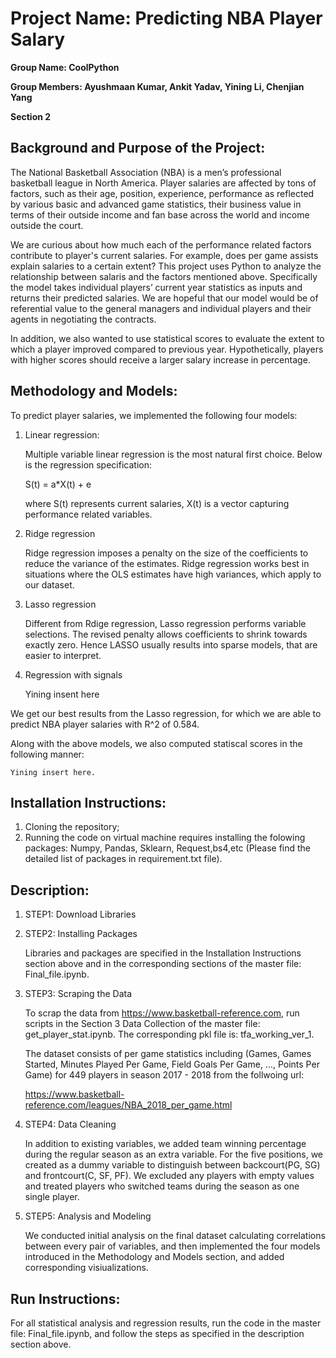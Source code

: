 # **Project Name: Predicting NBA Player Salary**


**Group Name: CoolPython**

**Group Members: Ayushmaan Kumar, Ankit Yadav, Yining Li, Chenjian Yang**

**Section 2**


## **Background and Purpose of the Project:**

The National Basketball Association (NBA) is a men’s professional basketball league in North America. Player salaries are affected by tons of factors, such as their age, position, experience, performance as reflected by various basic and advanced game statistics, their business value in terms of their outside income and fan base across the world and income outside the court. 
    
We are curious about how much each of the performance related factors contribute to player's current salaries. For example, does per game assists explain salaries to a certain extent? This project uses Python to analyze the relationship between salaris and the factors mentioned above. Specifically the model takes individual players’ current year statistics as inputs and returns their predicted salaries. We are hopeful that our model would be of referential value to the general managers and individual players and their agents in negotiating the contracts.
    
In addition, we also wanted to use statistical scores to evaluate the extent to which a player improved compared to previous year. Hypothetically, players with higher scores should receive a larger salary increase in percentage.  

## **Methodology and Models:**
    
To predict player salaries, we implemented the following four models:
 
1. Linear regression: 
    
    Multiple variable linear regression is the most natural first choice. Below is the regression specification:
    
    S(t) = a*X(t) + e 
    
    where S(t) represents current salaries, X(t) is a vector capturing performance related variables. 
    
2. Ridge regression
    
    Ridge regression imposes a penalty on the size of the coefficients to reduce the variance of the estimates. Ridge regression works best in situations where the OLS estimates have high variances, which apply to our dataset.
    
3. Lasso regression
    
    Different from Rdige regression, Lasso regression performs variable selections. The revised penalty allows coefficients to shrink towards exactly zero. Hence LASSO usually results into sparse models, that are easier to interpret.
    
4. Regression with signals

   Yining insent here
    
We get our best results from the Lasso regression, for which we are able to predict NBA player salaries with R^2 of 0.584.
    
Along with the above models, we also computed statiscal scores in the following manner:
    
    Yining insert here. 
    
    
## **Installation Instructions:**

1. Cloning the repository;
2. Running the code on virtual machine requires installing the folowing packages: Numpy, Pandas, Sklearn, Request,bs4,etc (Please find the detailed list of packages in requirement.txt file).
    

## **Description:**

1. STEP1: Download Libraries

2. STEP2: Installing Packages
    
    Libraries and packages are specified in the Installation Instructions section above and in the corresponding sections of the master file: Final_file.ipynb.
    
3. STEP3: Scraping the Data
    
    To scrap the data from https://www.basketball-reference.com, run scripts in the Section 3 Data Collection of the master file: get_player_stat.ipynb. The corresponding pkl file is: tfa_working_ver_1. 
    
    The dataset consists of per game statistics including (Games, Games Started, Minutes Played Per Game, Field Goals Per Game, ..., Points Per Game) for 449 players in season 2017 - 2018 from the follwoing url:
    
    https://www.basketball-reference.com/leagues/NBA_2018_per_game.html    
    
4. STEP4: Data Cleaning

    In addition to existing variables, we added team winning percentage during the regular season as an extra variable. For the five positions, we created as a dummy variable to distinguish between backcourt(PG, SG) and frontcourt(C, SF, PF). We excluded any players with empty values and treated players who switched teams during the season as one single player. 
   
5. STEP5: Analysis and Modeling
    
    We conducted initial analysis on the final dataset calculating correlations between every pair of variables, and then implemented the four models introduced in the Methodology and Models section, and added corresponding visiualizations.  
      
## **Run Instructions:**
     
For all statistical analysis and regression results, run the code in the master file: Final_file.ipynb, and follow the steps as specified in the description section above.






